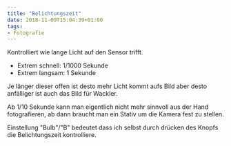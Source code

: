 ```yaml
---
title: "Belichtungszeit"
date: 2018-11-09T15:04:39+01:00
tags:
- Fotografie
---
```


Kontrolliert wie lange Licht auf den Sensor trifft.

* Extrem schnell: 1/1000 Sekunde
* Extrem langsam: 1 Sekunde

Je länger dieser offen ist desto mehr Licht kommt aufs Bild aber desto
anfälliger ist auch das Bild für Wackler.

Ab 1/10 Sekunde kann man eigentlich nicht mehr sinnvoll aus der Hand
fotografieren, ab dann braucht man ein Stativ um die Kamera fest zu stellen.

Einstellung "Bulb"/"B" bedeutet dass ich selbst durch drücken des Knopfs die
Belichtungszeit kontrolliere.
